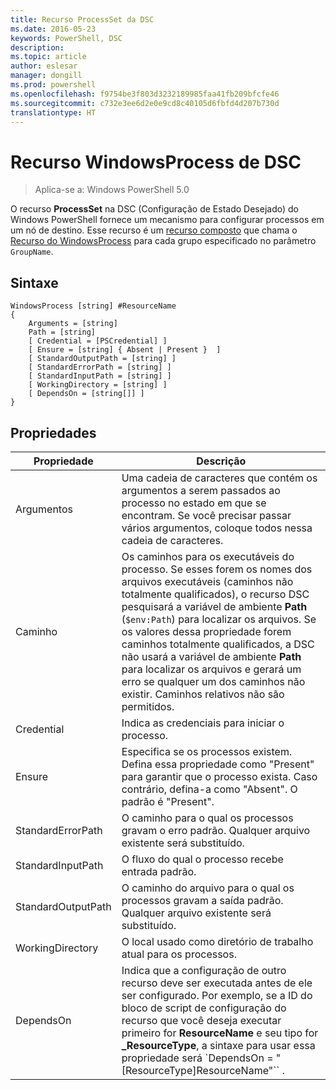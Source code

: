 ```yaml
---
title: Recurso ProcessSet da DSC
ms.date: 2016-05-23
keywords: PowerShell, DSC
description: 
ms.topic: article
author: eslesar
manager: dongill
ms.prod: powershell
ms.openlocfilehash: f9754be3f803d3232189985faa41fb209bfcfe46
ms.sourcegitcommit: c732e3ee6d2e0e9cd8c40105d6fbfd4d207b730d
translationtype: HT
---
```

# <a name="dsc-windowsprocess-resource"></a>Recurso WindowsProcess de DSC

> Aplica-se a: Windows PowerShell 5.0

O recurso **ProcessSet** na DSC (Configuração de Estado Desejado) do Windows PowerShell fornece um mecanismo para configurar processos em um nó de destino. Esse recurso é um [recurso composto](authoringResourceComposite.md) que chama o [Recurso do WindowsProcess](windowsProcessResource.md) para cada grupo especificado no parâmetro `GroupName`.

## <a name="syntax"></a>Sintaxe

```
WindowsProcess [string] #ResourceName
{
    Arguments = [string]
    Path = [string]
    [ Credential = [PSCredential] ]
    [ Ensure = [string] { Absent | Present }  ]
    [ StandardOutputPath = [string] ]
    [ StandardErrorPath = [string] ]
    [ StandardInputPath = [string] ]   
    [ WorkingDirectory = [string] ]
    [ DependsOn = [string[]] ]
}
```

## <a name="properties"></a>Propriedades
|  Propriedade  |  Descrição   | 
|---|---| 
| Argumentos| Uma cadeia de caracteres que contém os argumentos a serem passados ao processo no estado em que se encontram. Se você precisar passar vários argumentos, coloque todos nessa cadeia de caracteres.| 
| Caminho| Os caminhos para os executáveis do processo. Se esses forem os nomes dos arquivos executáveis (caminhos não totalmente qualificados), o recurso DSC pesquisará a variável de ambiente **Path** (`$env:Path`) para localizar os arquivos. Se os valores dessa propriedade forem caminhos totalmente qualificados, a DSC não usará a variável de ambiente **Path** para localizar os arquivos e gerará um erro se qualquer um dos caminhos não existir. Caminhos relativos não são permitidos.| 
| Credential| Indica as credenciais para iniciar o processo.| 
| Ensure| Especifica se os processos existem. Defina essa propriedade como "Present" para garantir que o processo exista. Caso contrário, defina-a como "Absent". O padrão é "Present".| 
| StandardErrorPath| O caminho para o qual os processos gravam o erro padrão. Qualquer arquivo existente será substituído.| 
| StandardInputPath| O fluxo do qual o processo recebe entrada padrão.| 
| StandardOutputPath| O caminho do arquivo para o qual os processos gravam a saída padrão. Qualquer arquivo existente será substituído.| 
| WorkingDirectory| O local usado como diretório de trabalho atual para os processos.| 
| DependsOn | Indica que a configuração de outro recurso deve ser executada antes de ele ser configurado. Por exemplo, se a ID do bloco de script de configuração do recurso que você deseja executar primeiro for **ResourceName** e seu tipo for **_ResourceType**, a sintaxe para usar essa propriedade será `DependsOn = "[ResourceType]ResourceName"`` .| 

